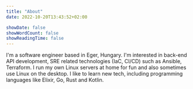 ```yaml
---
title: "About"
date: 2022-10-20T13:43:52+02:00

showDate: false
showWordCount: false
showReadingTime: false
---
```


I'm a software engineer based in Eger, Hungary. I'm interested in back-end API development, SRE related technologies (IaC, CI/CD) such as Ansible, Terraform. I run my own Linux servers at home for fun and also sometimes use Linux on the desktop. I like to learn new tech, including programming languages like Elixir, Go, Rust and Kotlin.

